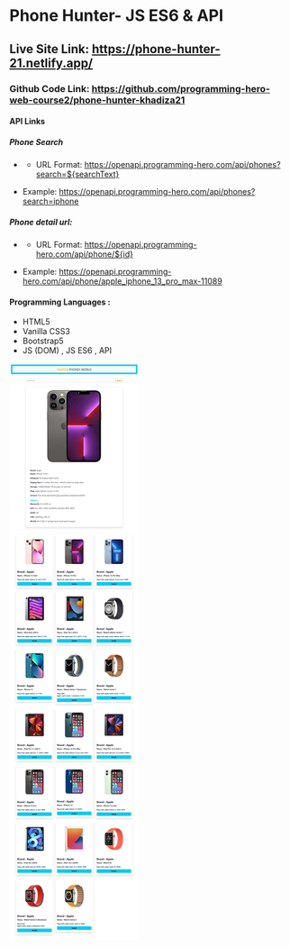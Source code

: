 # Phone Hunter- JS ES6 & API

## Live Site Link: https://phone-hunter-21.netlify.app/

### Github Code Link: https://github.com/programming-hero-web-course2/phone-hunter-khadiza21

#### API Links

##### Phone Search

- - URL Format: https://openapi.programming-hero.com/api/phones?search=${searchText}

- Example: https://openapi.programming-hero.com/api/phones?search=iphone

##### Phone detail url:

- - URL Format: https://openapi.programming-hero.com/api/phone/${id}

- Example: https://openapi.programming-hero.com/api/phone/apple_iphone_13_pro_max-11089

#### Programming Languages :

- HTML5
- Vanilla CSS3
- Bootstrap5
- JS (DOM) , JS ES6 , API

<img src="images/s.png" alt="phone-hunter">
